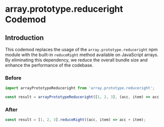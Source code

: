 # array.prototype.reduceright Codemod

## Introduction

This codemod replaces the usage of the `array.prototype.reduceright` npm module with the built-in `reduceRight` method available on JavaScript arrays. By eliminating this dependency, we reduce the overall bundle size and enhance the performance of the codebase.

### Before

```javascript
import arrayPrototypeReduceright from 'array.prototype.reduceright';

const result = arrayPrototypeReduceright([1, 2, 3], (acc, item) => acc + item);
```

### After

```javascript
const result = [1, 2, 3].reduceRight((acc, item) => acc + item);
```